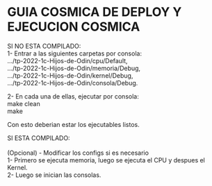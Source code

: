 # GUIA COSMICA DE DEPLOY Y EJECUCION COSMICA


SI NO ESTA COMPILADO: <br />
1- Entrar a las siguientes carpetas por consola: <br />
.../tp-2022-1c-Hijos-de-Odin/cpu/Default, <br />
.../tp-2022-1c-Hijos-de-Odin/memoria/Debug, <br />
.../tp-2022-1c-Hijos-de-Odin/kernel/Debug, <br />
.../tp-2022-1c-Hijos-de-Odin/consola/Debug. <br />

2- En cada una de ellas, ejecutar por consola: <br />
	make clean <br />
	make <br />

Con esto deberian estar los ejecutables listos. <br />


SI ESTA COMPILADO: <br /><br />
(Opcional) - Modificar los configs si es necesario <br />
1- Primero se ejecuta memoria, luego se ejecuta el CPU y despues el Kernel. <br />
2- Luego se inician las consolas. <br />

